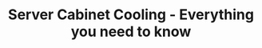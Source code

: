 ---
ee_id: '4493'
site: '1'
type: '2'
long_id: 2020-007 Server Cabinet Cooling - Everything you need to know
url: 2020-007-server-cabinet-cooling-everything-you-need-to-know
year: '2020'
medium: Two post server rack, 15 rack enclosure cabinet fan panels.
commission:
add_credit:
dims: Variable
pitch:
ps:
live_url:
related:
title: Server Cabinet Cooling - Everything you need to know
youtube:
imgs: server-cabinet-cooling---everything-you-need-to-know-2020-007-db-ih--bYZo.jpg
subheading:
year2: '2020'
download:
add_credits:
related_code:
! '':
layout: things-i-made
---